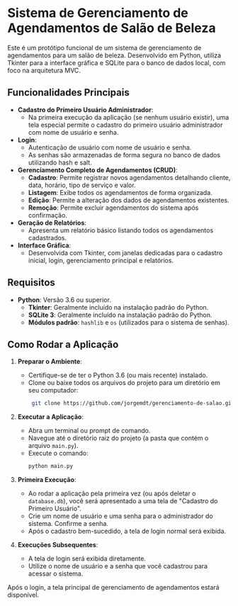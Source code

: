# Sistema de Gerenciamento de Agendamentos de Salão de Beleza

Este é um protótipo funcional de um sistema de gerenciamento de agendamentos para um salão de beleza. Desenvolvido em Python, utiliza Tkinter para a interface gráfica e SQLite para o banco de dados local, com foco na arquitetura MVC.

## Funcionalidades Principais

* **Cadastro do Primeiro Usuário Administrador**:
    * Na primeira execução da aplicação (se nenhum usuário existir), uma tela especial permite o cadastro do primeiro usuário administrador com nome de usuário e senha.
* **Login**:
    * Autenticação de usuário com nome de usuário e senha.
    * As senhas são armazenadas de forma segura no banco de dados utilizando hash e salt.
* **Gerenciamento Completo de Agendamentos (CRUD)**:
    * **Cadastro**: Permite registrar novos agendamentos detalhando cliente, data, horário, tipo de serviço e valor.
    * **Listagem**: Exibe todos os agendamentos de forma organizada.
    * **Edição**: Permite a alteração dos dados de agendamentos existentes.
    * **Remoção**: Permite excluir agendamentos do sistema após confirmação.
* **Geração de Relatórios**:
    * Apresenta um relatório básico listando todos os agendamentos cadastrados.
* **Interface Gráfica**:
    * Desenvolvida com Tkinter, com janelas dedicadas para o cadastro inicial, login, gerenciamento principal e relatórios.

## Requisitos

* **Python**: Versão 3.6 ou superior.
    * **Tkinter**: Geralmente incluído na instalação padrão do Python.
    * **SQLite 3**: Geralmente incluído na instalação padrão do Python.
    * **Módulos padrão**: `hashlib` e `os` (utilizados para o sistema de senhas).

## Como Rodar a Aplicação

1.  **Preparar o Ambiente**:
    * Certifique-se de ter o Python 3.6 (ou mais recente) instalado.
    * Clone ou baixe todos os arquivos do projeto para um diretório em seu computador:
      ```bash
       git clone https://github.com/jorgemdt/gerenciamento-de-salao.git
      ```



2.  **Executar a Aplicação**:
    * Abra um terminal ou prompt de comando.
    * Navegue até o diretório raiz do projeto (a pasta que contém o arquivo `main.py`).
    * Execute o comando:
        ```bash
        python main.py
        ```

3.  **Primeira Execução**:
    * Ao rodar a aplicação pela primeira vez (ou após deletar o `database.db`), você será apresentado a uma tela de "Cadastro do Primeiro Usuário".
    * Crie um nome de usuário e uma senha para o administrador do sistema. Confirme a senha.
    * Após o cadastro bem-sucedido, a tela de login normal será exibida.

4.  **Execuções Subsequentes**:
    * A tela de login será exibida diretamente.
    * Utilize o nome de usuário e a senha que você cadastrou para acessar o sistema.

Após o login, a tela principal de gerenciamento de agendamentos estará disponível.
